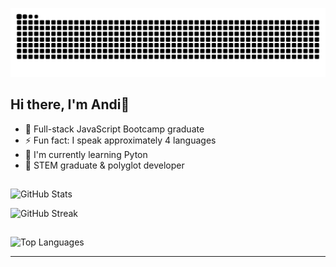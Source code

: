 ![snake gif](https://github.com/Andipascale7/Andipascale7/blob/output/github-snake-dark.svg)

## Hi there, I'm Andi👋

- 🔭 Full-stack JavaScript Bootcamp graduate
- ⚡ Fun fact: I speak approximately 4 languages
- 🌱 I'm currently learning Pyton
- 💼 STEM graduate & polyglot developer

##
![GitHub Stats](https://github-readme-stats.vercel.app/api?username=Andipascale7&show_icons=true&theme=radical)

![GitHub Streak](https://github-readme-streak-stats.herokuapp.com/?user=Andipascale7&theme=radical)

## 
![Top Languages](https://github-readme-stats.vercel.app/api/top-langs/?username=Andipascale7&layout=compact&theme=radical)

---


